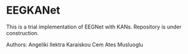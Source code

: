 # EEGKANet
This is a trial implementation of EEGNet with KANs. Repository is under construction.

Authors: 
Angeliki Ilektra Karaiskou
Cem Ates Musluoglu
